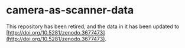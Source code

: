# camera-as-scanner-data

This repository has been retired, and the data in it has been updated to [http://doi.org/10.5281/zenodo.3677473](http://doi.org/10.5281/zenodo.3677473).  
